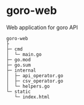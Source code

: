 # goro-web
Web application for goro API

```
goro-web
├
├─ cmd
│  └─ main.go
├─ go.mod
├─ go.sum
├─ internal
│  ├─ api_operator.go
│  ├─ csv_operator.go
│  └─ helpers.go
└─ static
   └─ index.html

